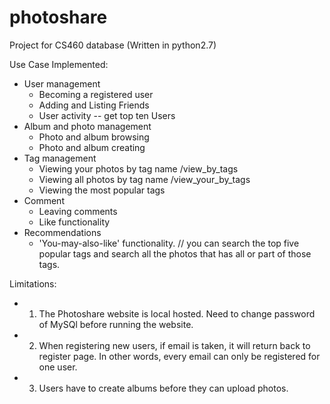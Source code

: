 # photoshare
Project for CS460 database (Written in python2.7)

Use Case Implemented:
* User management
	* Becoming a registered user
	* Adding and Listing Friends
	* User activity  -- get top ten Users
* Album and photo management
	* Photo and album browsing
	* Photo and album creating
* Tag management
	* Viewing your photos by tag name  /view_by_tags
	* Viewing all photos by tag name /view_your_by_tags
	* Viewing the most popular tags
* Comment
	* Leaving comments
	* Like functionality
* Recommendations
	* 'You-may-also-like' functionality. // you can search the top five popular tags and search all the photos that has all or part of those tags.

Limitations:
* 1. The Photoshare website is local hosted. Need to change password of MySQl before running the website.
* 2. When registering new users, if email is taken, it will return back to register page. In other words, every email can only be registered for one user.
* 3. Users have to create albums before they can upload photos.
